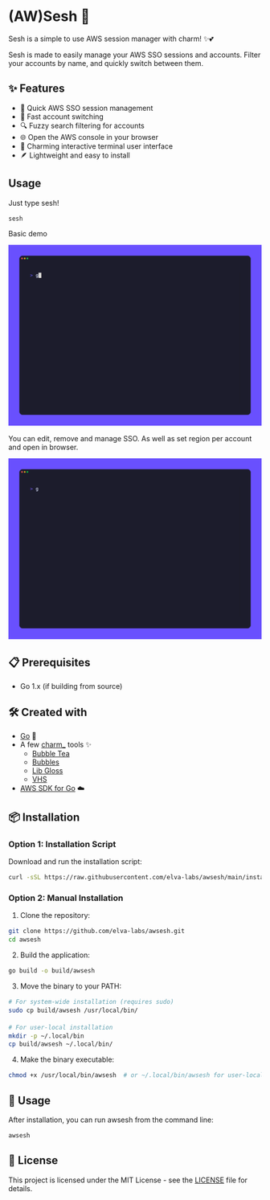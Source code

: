 # (AW)Sesh 🔐

Sesh is a simple to use AWS session manager with charm! ✨💕

Sesh is made to easily manage your AWS SSO sessions and accounts.
Filter your accounts by name, and quickly switch between them.

## ✨ Features
- 🚀 Quick AWS SSO session management
- 🔄 Fast account switching
- 🔍 Fuzzy search filtering for accounts
- 🌐 Open the AWS console in your browser
- 💅 Charming interactive terminal user interface
- 🪶 Lightweight and easy to install

## Usage

Just type sesh!

```sh
sesh
```
Basic demo

![sesh demo](tapes/demo.gif)

You can edit, remove and manage SSO. As well as set region per account and open in browser.

![sesh editing and removing](tapes/editing-removing.gif)

## 📋 Prerequisites
- Go 1.x (if building from source)

## 🛠️ Created with

- [Go](https://golang.org/) 🐹
- A few [charm\_](https://charm.sh/) tools ✨
  - [Bubble Tea](https://github.com/charmbracelet/bubbletea)
  - [Bubbles](https://github.com/charmbracelet/bubbles)
  - [Lib Gloss](https://github.com/charmbracelet/lipgloss)
  - [VHS](https://github.com/charmbracelet/vhs)
- [AWS SDK for Go](https://github.com/aws/aws-sdk-go-v2) ☁️



## 📦 Installation

### Option 1: Installation Script

Download and run the installation script:

```sh
curl -sSL https://raw.githubusercontent.com/elva-labs/awsesh/main/install.sh | bash
```

### Option 2: Manual Installation

1. Clone the repository:
```sh
git clone https://github.com/elva-labs/awsesh.git
cd awsesh
```

2. Build the application:
```sh
go build -o build/awsesh
```

3. Move the binary to your PATH:
```sh
# For system-wide installation (requires sudo)
sudo cp build/awsesh /usr/local/bin/

# For user-local installation
mkdir -p ~/.local/bin
cp build/awsesh ~/.local/bin/
```

4. Make the binary executable:
```sh
chmod +x /usr/local/bin/awsesh  # or ~/.local/bin/awsesh for user-local installation
```

## 🚀 Usage

After installation, you can run awsesh from the command line:

```sh
awsesh
```

## 📄 License

This project is licensed under the MIT License - see the [LICENSE](LICENSE) file for details.
